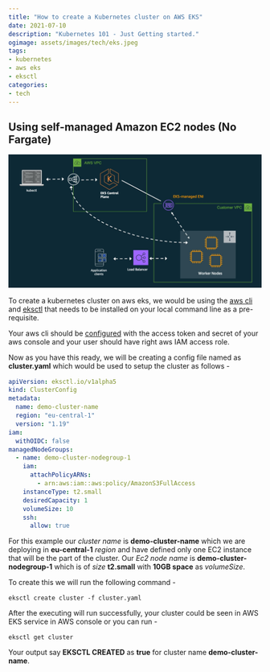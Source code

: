```yaml
---
title: "How to create a Kubernetes cluster on AWS EKS"
date: 2021-07-10
description: "Kubernetes 101 - Just Getting started."
ogimage: assets/images/tech/eks.jpeg
tags: 
- kubernetes
- aws eks
- eksctl
categories:
- tech
---
```


## Using self-managed Amazon EC2 nodes (No Fargate)

![eks](assets/images/tech/eks.jpeg)

To create a kubernetes cluster on aws eks, we would be using the [aws cli](https://aws.amazon.com/cli/) and [eksctl](https://docs.aws.amazon.com/eks/latest/userguide/eksctl.html) that needs to be installed on your local command line as a pre-requisite.

Your aws cli should be  [configured](https://docs.aws.amazon.com/cli/latest/userguide/cli-chap-configure.html)  with the access token and secret of your aws console and your user should have right aws IAM access role.

Now as you have this ready, we will be creating a config file named as **cluster.yaml** which would be used to setup the cluster as follows -


```yaml
apiVersion: eksctl.io/v1alpha5
kind: ClusterConfig
metadata:
  name: demo-cluster-name
  region: "eu-central-1"
  version: "1.19"
iam:
  withOIDC: false
managedNodeGroups:
  - name: demo-cluster-nodegroup-1 
    iam:
      attachPolicyARNs:
        - arn:aws:iam::aws:policy/AmazonS3FullAccess
    instanceType: t2.small
    desiredCapacity: 1
    volumeSize: 10
    ssh:
      allow: true
```
For this example our *cluster name* is **demo-cluster-name** which we are deploying in **eu-central-1** *region* and have defined only one EC2 instance that will be the part of the cluster. Our *Ec2 node name* is **demo-cluster-nodegroup-1** which is of *size* **t2.small** with **10GB space** as *volumeSize*.

To create this we will run the following command - 

```
eksctl create cluster -f cluster.yaml
``` 
After the executing will run successfully, your cluster could be seen in AWS EKS service in AWS console or you can run -
```
eksctl get cluster
```
Your output say **EKSCTL CREATED** as **true** for cluster name **demo-cluster-name**.